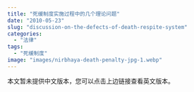 ```yaml
---
title: "死缓制度实施过程中的几个理论问题"
date: "2010-05-23"
slug: "discussion-on-the-defects-of-death-respite-system"
categories: 
  - "法律"
tags: 
  - "死缓制度"
image: "images/nirbhaya-death-penalty-jpg-1.webp"
---
```



本文暂未提供中文版本，您可以点击上边链接查看英文版本。